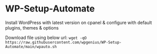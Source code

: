 # WP-Setup-Automate
Install WordPress with latest version on cpanel &amp; configure with default plugins, themes &amp; options

Download file using below url:
`wget -qO https://raw.githubusercontent.com/wpgenius/WP-Setup-Automate/main/wpauto.sh`